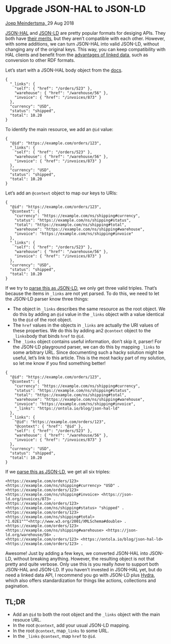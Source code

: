 # Upgrade JSON-HAL to JSON-LD

[Joep Meindertsma, ](https://twitter.com/@joepmeindertsma)29 Aug 2018

[JSON-HAL](http://stateless.co/hal_specification.html) and [JSON-LD](https://json-ld.org/) are pretty popular formats for desiging APIs. They both have [their merits](https://sookocheff.com/post/api/on-choosing-a-hypermedia-format/), but they aren’t compatible with each other. However, with some additions, we can turn JSON-HAL into valid JSON-LD, without changing any of the original keys. This way, you can keep compatibility with HAL clients and benefit from the [advantages of linked data](http://ontola.io/what-is-linked-data), such as conversion to other RDF formats.

Let’s start with a JSON-HAL body object from the [docs](https://tools.ietf.org/html/draft-kelly-json-hal-08).

```
{
  "_links": {
    "self": { "href": "/orders/523" },
    "warehouse": { "href": "/warehouse/56" },
    "invoice": { "href": "/invoices/873" }
  },
  "currency": "USD",
  "status": "shipped",
  "total": 10.20
}
```

To identify the main resource, we add an `@id` value:

```
{
  "@id": "https://example.com/orders/123",
  "_links": {
    "self": { "href": "/orders/523" },
    "warehouse": { "href": "/warehouse/56" },
    "invoice": { "href": "/invoices/873" }
  },
  "currency": "USD",
  "status": "shipped",
  "total": 10.20
}
```

Let’s add an `@context` object to map our keys to URIs:

```
{
  "@id": "https://example.com/orders/123",
  "@context": {
    "currency": "https://example.com/ns/shipping#currency",
    "status": "https://example.com/ns/shipping#status",
    "total": "https://example.com/ns/shipping#total",
    "warehouse": "https://example.com/ns/shipping#warehouse",
    "invoice": "https://example.com/ns/shipping#invoice"
  },
  "_links": {
    "self": { "href": "/orders/523" },
    "warehouse": { "href": "/warehouse/56" },
    "invoice": { "href": "/invoices/873" }
  },
  "currency": "USD",
  "status": "shipped",
  "total": 10.20
}
```

If we try to [parse this as JSON-LD](https://json-ld.org/playground/#startTab=tab-nquads&json-ld={"%40id"%3A"https%3A%2F%2Fexample.com%2Forders%2F123"%2C"%40context"%3A{"currency"%3A"https%3A%2F%2Fexample.com%2Fns%2Fshipping%23currency"%2C"status"%3A"https%3A%2F%2Fexample.com%2Fns%2Fshipping%23status"%2C"total"%3A"https%3A%2F%2Fexample.com%2Fns%2Fshipping%23total"%2C"warehouse"%3A"https%3A%2F%2Fexample.com%2Fns%2Fshipping%23warehouse"%2C"invoice"%3A"https%3A%2F%2Fexample.com%2Fns%2Fshipping%23invoice"}%2C"_links"%3A{"self"%3A{"href"%3A"%2Forders%2F523"}%2C"warehouse"%3A{"href"%3A"%2Fwarehouse%2F56"}%2C"invoice"%3A{"href"%3A"%2Finvoices%2F873"}}%2C"currency"%3A"USD"%2C"status"%3A"shipped"%2C"total"%3A10.2}), we only get three valid triples. That’s because the items in `_links` are not yet parsed. To do this, we need to let the JSON-LD parser know three things:

- The object in `_links` describes the same resource as the root object. We do this by adding an `@id` value in the `_links` object with a value identical to the `@id` of the root object.
- The `href` values in the objects in `_links` are actually the URI values of these properties. We do this by adding an2 `@context` object to the `_links`body that binds `href` to `@id`.
- The `_links` object contains useful information, don’t skip it, parser! For the JSON-LD playground parser, we can do this by mapping `_links` to some arbitrary URL. Since documenting such a hacky solution might be useful, let’s link to this article. This is the most hacky part of my solution, so let me know if you find something better!

```
{
  "@id": "https://example.com/orders/123",
  "@context": {
    "currency": "https://example.com/ns/shipping#currency",
    "status": "https://example.com/ns/shipping#status",
    "total": "https://example.com/ns/shipping#total",
    "warehouse": "https://example.com/ns/shipping#warehouse",
    "invoice": "https://example.com/ns/shipping#invoice",
    "_links": "https://ontola.io/blog/json-hal-ld"
  },
  "_links": {
    "@id": "https://example.com/orders/123",
    "@context": { "href": "@id" },
    "self": { "href": "/orders/523" },
    "warehouse": { "href": "/warehouse/56" },
    "invoice": { "href": "/invoices/873" }
  },
  "currency": "USD",
  "status": "shipped",
  "total": 10.20
}
```

If we [parse this as JSON-LD](https://json-ld.org/playground-dev/#startTab=tab-nquads&json-ld={"%40id"%3A"https%3A%2F%2Fexample.com%2Forders%2F123"%2C"%40context"%3A{"currency"%3A"https%3A%2F%2Fexample.com%2Fns%2Fshipping%23currency"%2C"status"%3A"https%3A%2F%2Fexample.com%2Fns%2Fshipping%23status"%2C"total"%3A"https%3A%2F%2Fexample.com%2Fns%2Fshipping%23total"%2C"warehouse"%3A"https%3A%2F%2Fexample.com%2Fns%2Fshipping%23warehouse"%2C"invoice"%3A"https%3A%2F%2Fexample.com%2Fns%2Fshipping%23invoice"%2C"_links"%3A"https%3A%2F%2Fontola.io%2Fblog%2Fjson-hal-ld"}%2C"_links"%3A{"%40id"%3A"https%3A%2F%2Fexample.com%2Forders%2F123"%2C"%40context"%3A{"href"%3A"%40id"}%2C"self"%3A{"href"%3A"%2Forders%2F523"}%2C"warehouse"%3A{"href"%3A"%2Fwarehouse%2F56"}%2C"invoice"%3A{"href"%3A"%2Finvoices%2F873"}}%2C"currency"%3A"USD"%2C"status"%3A"shipped"%2C"total"%3A10.2}), we get all six triples:

```
<https://example.com/orders/123> <https://example.com/ns/shipping#currency> "USD" .
<https://example.com/orders/123> <https://example.com/ns/shipping#invoice> <https://json-ld.org/invoices/873> .
<https://example.com/orders/123> <https://example.com/ns/shipping#status> "shipped" .
<https://example.com/orders/123> <https://example.com/ns/shipping#total> "1.02E1"^^<http://www.w3.org/2001/XMLSchema#double> .
<https://example.com/orders/123> <https://example.com/ns/shipping#warehouse> <https://json-ld.org/warehouse/56> .
<https://example.com/orders/123> <https://ontola.io/blog/json-hal-ld> <https://example.com/orders/123> .
```

Awesome! Just by adding a few keys, we converted JSON-HAL into JSON-LD, without breaking anything. However, the resulting object is not that pretty and quite verbose. Only use this is you really *have* to support both JSON-HAL and JSON-LD. If you haven’t invested in JSON-HAL yet, but do need a linked data API, I recommend you go with JSON-LD plus [Hydra](https://www.hydra-cg.com/spec/latest/core/), which also offers standardization for things like actions, collections and pagination.

## TL;DR

- Add an `@id` to both the root object and the `_links` object with the main resouce URL.
- In the root `@context`, add your usual JSON-LD mapping.
- In the root `@context`, map`_links` to some URL.
- In the `_links` `@context`, map `href` to `@id`.
